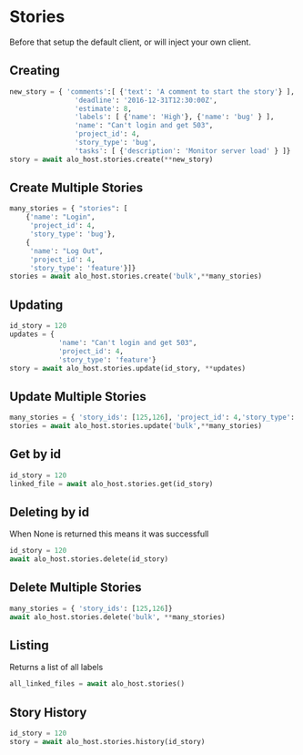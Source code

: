 # Stories

Before that setup the default client, or will inject your own client.

## Creating

```python
new_story = { 'comments':[ {'text': 'A comment to start the story'} ],
                'deadline': '2016-12-31T12:30:00Z',
                'estimate': 8,
                'labels': [ {'name': 'High'}, {'name': 'bug' } ],
                'name': "Can't login and get 503",
                'project_id': 4,
                'story_type': 'bug',
                'tasks': [ {'description': 'Monitor server load' } ]}
story = await alo_host.stories.create(**new_story)
```

## Create Multiple Stories

```python
many_stories = { "stories": [
    {'name': "Login",
     'project_id': 4,
     'story_type': 'bug'}, 
    {
     'name': "Log Out",
     'project_id': 4,
     'story_type': 'feature'}]}
stories = await alo_host.stories.create('bulk',**many_stories)
```

## Updating

```python
id_story = 120
updates = { 
            'name': "Can't login and get 503",
            'project_id': 4,
            'story_type': 'feature'}
story = await alo_host.stories.update(id_story, **updates)
```

## Update Multiple Stories

```python
many_stories = { 'story_ids': [125,126], 'project_id': 4,'story_type': 'bug'} 
stories = await alo_host.stories.update('bulk',**many_stories)
```

## Get by id

```python
id_story = 120
linked_file = await alo_host.stories.get(id_story)
```

## Deleting by id

When None is returned this means it was successfull

```python
id_story = 120
await alo_host.stories.delete(id_story)
```

## Delete Multiple Stories

```python
many_stories = { 'story_ids': [125,126]} 
await alo_host.stories.delete('bulk', **many_stories)
```

## Listing

Returns a list of all labels

```python
all_linked_files = await alo_host.stories()
```

## Story History

```python
id_story = 120
story = await alo_host.stories.history(id_story)
```

